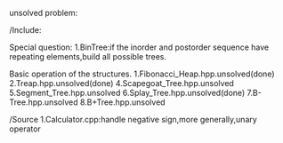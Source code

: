 unsolved problem:

/Include:

Special question:
1.BinTree:if the inorder and postorder sequence have repeating elements,build all possible trees.

Basic operation of the structures.
1.Fibonacci_Heap.hpp.unsolved(done)
2.Treap.hpp.unsolved(done)
4.Scapegoat_Tree.hpp.unsolved
5.Segment_Tree.hpp.unsolved
6.Splay_Tree.hpp.unsolved(done)
7.B-Tree.hpp.unsolved
8.B+Tree.hpp.unsolved

/Source
1.Calculator.cpp:handle negative sign,more generally,unary operator
